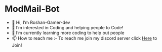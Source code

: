 # ModMail-Bot
- 👋 Hi, I’m Roshan-Gamer-dev
- 👀 I’m interested in Coding and helping people to Code!
- 🌱 I’m currently learning more coding to help out people 
- 📫 How to reach me :- To reach me join my discord server click [Here](https://discord.gg/ZsPV4443zS) to Join!
